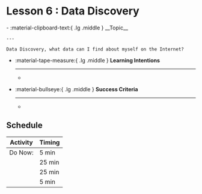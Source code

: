 # Lesson 6 : Data Discovery
<div class="grid cards" markdown>
-   :material-clipboard-text:{ .lg .middle } __Topic__

    ---

    Data Discovery, what data can I find about myself on the Internet?

-   :material-tape-measure:{ .lg .middle } __Learning Intentions__

    ---

    - 

-   :material-bullseye:{ .lg .middle } __Success Criteria__

    ---

    - 

</div>

## Schedule 
| Activity                                                                                                                                                            | Timing |
| ------------------------------------------------------------------------------------------------------------------------------------------------------------------- | ------ |
| Do Now:                                                                                                                                                         | 5 min  |
|                                                                                                                                                              | 25 min |
|  | 25 min |
|  | 5 min  |